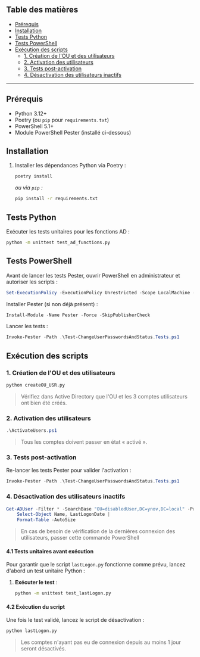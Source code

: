 ## Table des matières

- [Prérequis](#prérequis)
- [Installation](#installation)
- [Tests Python](#tests-python)
- [Tests PowerShell](#tests-powershell)
- [Exécution des scripts](#exécution-des-scripts)
  - [1. Création de l'OU et des utilisateurs](#1-création-de-lou-et-des-utilisateurs)
  - [2. Activation des utilisateurs](#2-activation-des-utilisateurs)
  - [3. Tests post-activation](#3-tests-post-activation)
  - [4. Désactivation des utilisateurs inactifs](#4-désactivation-des-utilisateurs-inactifs)

---

## Prérequis

- Python 3.12+
- Poetry (ou `pip` pour `requirements.txt`)
- PowerShell 5.1+
- Module PowerShell Pester (installé ci-dessous)

## Installation

1. Installer les dépendances Python via Poetry :

   ```bash
   poetry install
   ```

   *ou via `pip` :*

   ```bash
   pip install -r requirements.txt
   ```

## Tests Python

Exécuter les tests unitaires pour les fonctions AD :

```bash
python -m unittest test_ad_functions.py
```

## Tests PowerShell

Avant de lancer les tests Pester, ouvrir PowerShell en administrateur et autoriser les scripts :

```powershell
Set-ExecutionPolicy -ExecutionPolicy Unrestricted -Scope LocalMachine -Force
```

Installer Pester (si non déjà présent) :

```powershell
Install-Module -Name Pester -Force -SkipPublisherCheck
```

Lancer les tests :

```powershell
Invoke-Pester -Path .\Test-ChangeUserPasswordsAndStatus.Tests.ps1
```

## Exécution des scripts

### 1. Création de l'OU et des utilisateurs

```bash
python createOU_USR.py
```

> Vérifiez dans Active Directory que l'OU et les 3 comptes utilisateurs ont bien été créés.

### 2. Activation des utilisateurs

```powershell
.\ActivateUsers.ps1
```

> Tous les comptes doivent passer en état « activé ».

### 3. Tests post-activation

Re-lancer les tests Pester pour valider l'activation :

```powershell
Invoke-Pester -Path .\Test-ChangeUserPasswordsAndStatus.Tests.ps1
```

### 4. Désactivation des utilisateurs inactifs

```powershell
Get-ADUser -Filter * -SearchBase "OU=disabledUser,DC=ynov,DC=local" -Properties LastLogonDate |
    Select-Object Name, LastLogonDate |
    Format-Table -AutoSize
```
> En cas de besoin de vérification de la dernières connexion des utilisateurs, passer cette commande PowerShell

#### 4.1 Tests unitaires avant exécution

Pour garantir que le script `lastLogon.py` fonctionne comme prévu, lancez d'abord un test unitaire Python :

1. **Exécuter le test** :

   ```bash
   python -m unittest test_lastLogon.py
   ```

#### 4.2 Exécution du script

Une fois le test validé, lancez le script de désactivation :

```bash
python lastLogon.py
```

> Les comptes n'ayant pas eu de connexion depuis au moins 1 jour seront désactivés.

